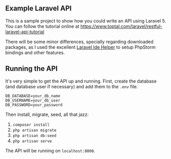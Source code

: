 ## Example Laravel API

 This is a sample project to show how you could write an API using Laravel 5. You can follow the tutorial online at https://www.toptal.com/laravel/restful-laravel-api-tutorial

 There will be some minor differences, specially regarding downloaded packages, as I used the
 excellent [Laravel Ide Helper](https://github.com/barryvdh/laravel-ide-helper) to setup
 PhpStorm bindings and other features.

## Running the API

It's very simple to get the API up and running. First, create the database (and database
user if necessary) and add them to the `.env` file.

```
DB_DATABASE=your_db_name
DB_USERNAME=your_db_user
DB_PASSWORD=your_password
```

Then install, migrate, seed, all that jazz:

1. `composer install`
2. `php artisan migrate`
3. `php artisan db:seed`
4. `php artisan serve`

The API will be running on `localhost:8000`.

